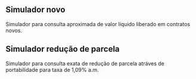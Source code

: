 ## Simulador novo
Simulador para consulta aproximada de valor líquido liberado em contratos novos.

## Simulador redução de parcela
Simulador para consulta exata de redução de parcela atráves de portabilidade para taxa de 1,09% a.m.


